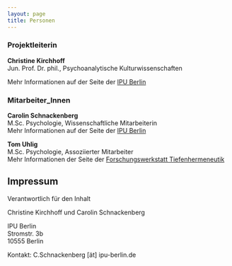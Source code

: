 ```yaml
---
layout: page
title: Personen
---
```

### Projektleiterin  
**Christine Kirchhoff**  
Jun. Prof. Dr. phil., Psychoanalytische Kulturwissenschaften

Mehr Informationen auf der Seite der [IPU Berlin](http://www.ipu-berlin.de/hochschule/wissenschaftler/profil/kirchhoff-christine.html)

### Mitarbeiter_Innen  
**Carolin Schnackenberg**  
M.Sc. Psychologie, Wissenschaftliche Mitarbeiterin  
Mehr Informationen auf der Seite der [IPU Berlin](http://www.ipu-berlin.de/hochschule/wissenschaftler/profil/schnackenberg-carolin.html)

**Tom Uhlig**  
M.Sc. Psychologie, Assoziierter Mitarbeiter  
Mehr Informationen der Seite der [Forschungswerkstatt Tiefenhermeneutik](http://www.tiefenhermeneutik.org/mitglieder/uhlig/)
  
  
  
## Impressum
Verantwortlich für den Inhalt

Christine Kirchhoff und Carolin Schnackenberg

IPU Berlin  
Stromstr. 3b  
10555 Berlin  

Kontakt: C.Schnackenberg [ät] ipu-berlin.de
